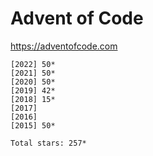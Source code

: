 # Advent of Code

<https://adventofcode.com>

    [2022] 50*
    [2021] 50*
    [2020] 50*
    [2019] 42*
    [2018] 15*
    [2017]    
    [2016]    
    [2015] 50*

    Total stars: 257*
